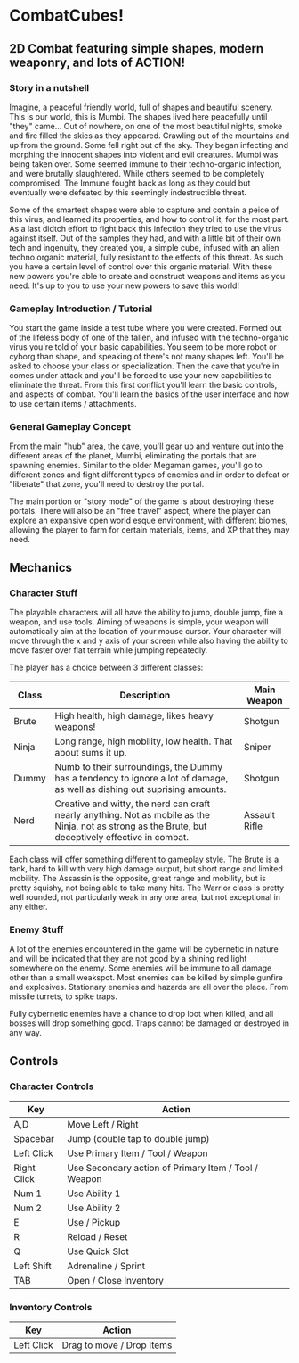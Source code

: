 # CombatCubes!

## 2D Combat featuring simple shapes, modern weaponry, and lots of ACTION! 

### Story in a nutshell

Imagine, a peaceful friendly world, full of shapes and beautiful scenery. This is our world, this is Mumbi. The shapes lived here peacefully until "they" came... Out of nowhere, on one of the most beautiful nights, smoke and fire filled the skies as they appeared. Crawling out of the mountains and up from the ground. Some fell right out of the sky. They began infecting and morphing the innocent shapes into violent and evil creatures. Mumbi was being taken over. Some seemed immune to their techno-organic infection, and were brutally slaughtered. While others seemed to be completely compromised. The Immune fought back as long as they could but eventually were defeated by this seemingly indestructible threat. 
          
Some of the smartest shapes were able to capture and contain a peice of this virus, and learned its properties, and how to control it, for the most part. As a last didtch effort to fight back this infection they tried to use the virus against itself. Out of the samples they had, and with a little bit of their own tech and ingenuity, they created you, a simple cube, infused with an alien techno organic material, fully resistant to the effects of this threat. As such you have a certain level of control over this organic material. With these new powers you're able to create and construct weapons and items as you need. It's up to you to use your new powers to save this world! 


### Gameplay Introduction / Tutorial

You start the game inside a test tube where you were created. Formed out of the lifeless body of one of the fallen, and infused with the techno-organic virus you're told of your basic capabilities. You seem to be more robot or cyborg than shape, and speaking of there's not many shapes left. You'll be asked to choose your class or specialization. Then the cave that you're in comes under attack and you'll be forced to use your new capabilities to eliminate the threat. From this first conflict you'll learn the basic controls, and aspects of combat. You'll learn the basics of the user interface and how to use certain items / attachments. 

### General Gameplay Concept

From the main "hub" area, the cave, you'll gear up and venture out into the different areas of the planet, Mumbi, eliminating the portals that are spawning enemies. Similar to the older Megaman games, you'll go to different zones and fight different types of enemies and in order to defeat or "liberate" that zone, you'll need to destroy the portal. 

The main portion or "story mode" of the game is about destroying these portals. There will also be an "free travel" aspect, where the player can explore an expansive open world esque environment, with different biomes, allowing the player to farm for certain materials, items, and XP that they may need. 

## Mechanics

### Character Stuff

The playable characters will all have the ability to jump, double jump, fire a weapon, and use tools. Aiming of weapons is simple, your weapon will automatically aim at the location of your mouse cursor. Your character will move through the x and y axis of your screen while also having the ability to move faster over flat terrain while jumping repeatedly. 

The player has a choice between 3 different classes: 

| Class | Description | Main Weapon |
|-------|-------------|-------------|
|Brute|High health, high damage, likes heavy weapons!|Shotgun|
|Ninja|Long range, high mobility, low health. That about sums it up.|Sniper|
|Dummy|Numb to their surroundings, the Dummy has a tendency to ignore a lot of damage, as well as dishing out suprising amounts. |Shotgun|
|Nerd|Creative and witty, the nerd can craft nearly anything. Not as mobile as the Ninja, not as strong as the Brute, but deceptively effective in combat.|Assault Rifle|

Each class will offer something different to gameplay style. The Brute is a tank, hard to kill with very high damage output, but short range and limited mobility. The Assassin is the opposite, great range and mobility, but is pretty squishy, not being able to take many hits. The Warrior class is pretty well rounded, not particularly weak in any one area, but not exceptional in any either. 

### Enemy Stuff

A lot of the enemies encountered in the game will be cybernetic in nature and will be indicated that they are not good by a shining red light somewhere on the enemy. Some enemies will be immune to all damage other than a small weakspot. Most enemies can be killed by simple gunfire and explosives. Stationary enemies and hazards are all over the place. From missile turrets, to spike traps.

Fully cybernetic enemies have a chance to drop loot when killed, and all bosses will drop something good. Traps cannot be damaged or destroyed in any way. 

## Controls

### Character Controls
| Key | Action |
|-----|--------|
|A,D|Move Left / Right|
|Spacebar|Jump (double tap to double jump)|
|Left Click|Use Primary Item / Tool / Weapon|
|Right Click|Use Secondary action of Primary Item / Tool / Weapon|
|Num 1|Use Ability 1|
|Num 2|Use Ability 2|
|E|Use / Pickup|
|R|Reload / Reset|
|Q|Use Quick Slot|
|Left Shift| Adrenaline / Sprint|
|TAB|Open / Close Inventory|

### Inventory Controls
| Key | Action |
|-----|--------|
|Left Click|Drag to move / Drop Items|

